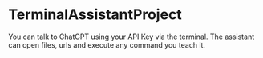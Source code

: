 # TerminalAssistantProject
You can talk to ChatGPT using your API Key via the terminal. The assistant can open files, urls and execute any command you teach it.
